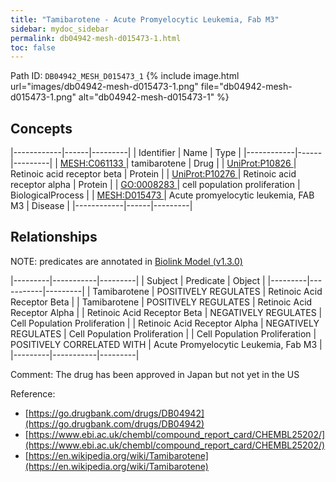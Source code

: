 ```yaml
---
title: "Tamibarotene - Acute Promyelocytic Leukemia, Fab M3"
sidebar: mydoc_sidebar
permalink: db04942-mesh-d015473-1.html
toc: false 
---
```



Path ID: `DB04942_MESH_D015473_1`
{% include image.html url="images/db04942-mesh-d015473-1.png" file="db04942-mesh-d015473-1.png" alt="db04942-mesh-d015473-1" %}

## Concepts

|------------|------|---------|
| Identifier | Name | Type    |
|------------|------|---------|
| <a href="https://identifiers.org/MESH:C061133">MESH:C061133 </a> | tamibarotene | Drug |
| <a href="https://identifiers.org/UniProt:P10826">UniProt:P10826 </a> | Retinoic acid receptor beta | Protein |
| <a href="https://identifiers.org/UniProt:P10276">UniProt:P10276 </a> | Retinoic acid receptor alpha | Protein |
| <a href="https://identifiers.org/GO:0008283">GO:0008283 </a> | cell population proliferation | BiologicalProcess |
| <a href="https://identifiers.org/MESH:D015473">MESH:D015473 </a> | Acute promyelocytic leukemia, FAB M3 | Disease |
|------------|------|---------|

## Relationships


NOTE: predicates are annotated in <a href="https://github.com/biolink/biolink-model/releases/tag/v1.3.0">Biolink Model (v1.3.0)</a>

|---------|-----------|---------|
| Subject | Predicate | Object  |
|---------|-----------|---------|
| Tamibarotene | POSITIVELY REGULATES | Retinoic Acid Receptor Beta |
| Tamibarotene | POSITIVELY REGULATES | Retinoic Acid Receptor Alpha |
| Retinoic Acid Receptor Beta | NEGATIVELY REGULATES | Cell Population Proliferation |
| Retinoic Acid Receptor Alpha | NEGATIVELY REGULATES | Cell Population Proliferation |
| Cell Population Proliferation | POSITIVELY CORRELATED WITH | Acute Promyelocytic Leukemia, Fab M3 |
|---------|-----------|---------|

Comment: The drug has been approved in Japan but not yet in the US

Reference: 
  - [https://go.drugbank.com/drugs/DB04942](https://go.drugbank.com/drugs/DB04942)
  - [https://www.ebi.ac.uk/chembl/compound_report_card/CHEMBL25202/](https://www.ebi.ac.uk/chembl/compound_report_card/CHEMBL25202/)
  - [https://en.wikipedia.org/wiki/Tamibarotene](https://en.wikipedia.org/wiki/Tamibarotene)
